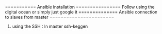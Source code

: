 =========== Ansible installation ================
Follow using the digital ocean or simply just google it
============== Ansible connection to slaves from master =======================
 1) using the SSH : In master ssh-keggen 